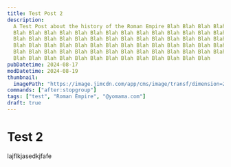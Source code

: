 ```yaml
---
title: Test Post 2
description:
  A Test Post about the history of the Roman Empire Blah Blah Blah Blah Blah
  Blah Blah Blah Blah Blah Blah Blah Blah Blah Blah Blah Blah Blah Blah Blah
  Blah Blah Blah Blah Blah Blah Blah Blah Blah Blah Blah Blah Blah Blah Blah
  Blah Blah Blah Blah Blah Blah Blah Blah Blah Blah Blah Blah Blah Blah Blah
  Blah Blah Blah Blah Blah Blah Blah Blah Blah Blah Blah Blah Blah Blah Blah
  Blah Blah Blah Blah Blah Blah Blah Blah Blah Blah Blah Blah Blah
pubDatetime: 2024-08-17
modDatetime: 2024-08-19
thumbnail:
  imagePath: "https://image.jimcdn.com/app/cms/image/transf/dimension=2080x10000:format=jpg/path/s2217cd0bb1220415/image/idc34b1b04f8e96ed/version/1687833802/how-big-was-the-roman-empire.jpg"
commands: ["after:stopgroup"]
tags: ["test", "Roman Empire", "@yomama.com"]
draft: true
---
```


# Test 2

lajflkjasedkjfafe
